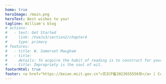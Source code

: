 ```yaml
---
home: true
heroImage: /main.png
heroText: Best wishes to you!
tagline: William's blog
# actions:
#   - text: Get Started
#     link: /VueJs3/section2/chapter4
#     type: primary
# features:
#   - title: W. Somerset Maugham
#   - title: 
#     details: To acquire the habit of reading is to construct for yourself a refuge from almost all the miseries of life.
#   - title: Impropriety is the soul of wit.
footerHtml: true
footer: <a href="https://beian.miit.gov.cn">京ICP备2023035556号</a> | Copyright © 2023-present William
---
```

